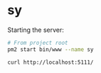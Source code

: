 # sy

Starting the server:

```sh
# From project root
pm2 start bin/www --name sy
```

```sh
curl http://localhost:5111/
```
